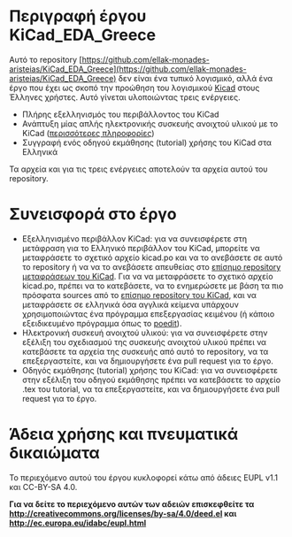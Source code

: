 # Περιγραφή έργου KiCad_EDA_Greece
Αυτό το repository [https://github.com/ellak-monades-aristeias/KiCad_EDA_Greece](https://github.com/ellak-monades-aristeias/KiCad_EDA_Greece) δεν είναι ένα τυπικό λογισμικό, αλλά ένα έργο που έχει ως σκοπό την προώθηση του λογισμικού [Kicad](http://kicad-pcb.org/) στους Έλληνες χρήστες. Αυτό γίνεται υλοποιώντας τρεις ενέργειες.

* Πλήρης εξελληνισμός του περιβάλλοντος του KiCad
* Ανάπτυξη μίας απλής ηλεκτρονικής συσκευής ανοιχτού υλικού με το KiCad ([περισσότερες πληροφορίες](work/pcb/usb2uart/README.md))
* Συγγραφή ενός οδηγού εκμάθησης (tutorial) χρήσης του KiCad στα Ελληνικά

Τα αρχεία και για τις τρεις ενέργειες αποτελούν τα αρχεία αυτού του repository.

# Συνεισφορά στο έργο
* Εξελληνισμένο περιβάλλον KiCad: για να συνεισφέρετε στη μετάφραση για το Ελληνικό περιβάλλον του KiCad, μπορείτε να μεταφράσετε το σχετικό αρχείο kicad.po και να το ανεβάσετε σε αυτό το repository ή να να το ανεβάσετε απευθείας στο  [επίσημο repository μεταφράσεων του KiCad](https://github.com/KiCad/kicad-i18n). 
Για να να μεταφράσετε το σχετικό αρχείο kicad.po, πρέπει να το κατεβάσετε, να το ενημερώσετε με βάση τα πιο πρόσφατα sources από το [επίσημο repository του KiCad](https://github.com/KiCad/kicad-source-mirror), και να μεταφράσετε σε ελληνικά όσα αγγλικά κείμενα υπάρχουν χρησιμοποιώντας ένα πρόγραμμα επεξεργασίας κειμένου (ή κάποιο εξειδικευμένο πρόγραμμα όπως το [poedit](https://poedit.net/)).
* Ηλεκτρονική συσκευή ανοιχτού υλικού: για να συνεισφέρετε στην εξέλιξη του σχεδιασμού της συσκευής ανοιχτού υλικού πρέπει να κατεβάσετε τα αρχεία της συσκευής από αυτό το repository, να τα επεξεργαστείτε, και να δημιουργήσετε ένα pull request για το έργο.
* Οδηγός εκμάθησης (tutorial) χρήσης του KiCad: για να συνεισφέρετε στην εξέλιξη του οδηγού εκμάθησης πρέπει να κατεβάσετε το αρχείο .tex του tutorial, να τα επεξεργαστείτε, και να δημιουργήσετε ένα pull request για το έργο. 

# Άδεια χρήσης και πνευματικά δικαιώματα

Το περιεχόμενο αυτού του έργου κυκλοφορεί κάτω από άδειες EUPL v1.1 και CC-BY-SA 4.0.

**Για να δείτε το περιεχόμενο αυτών των αδειών επισκεφθείτε τα  http://creativecommons.org/licenses/by-sa/4.0/deed.el και http://ec.europa.eu/idabc/eupl.html**
